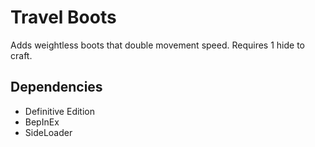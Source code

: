 # Travel Boots

Adds weightless boots that double movement speed. Requires 1 hide to craft.


## Dependencies

* Definitive Edition
* BepInEx
* SideLoader
